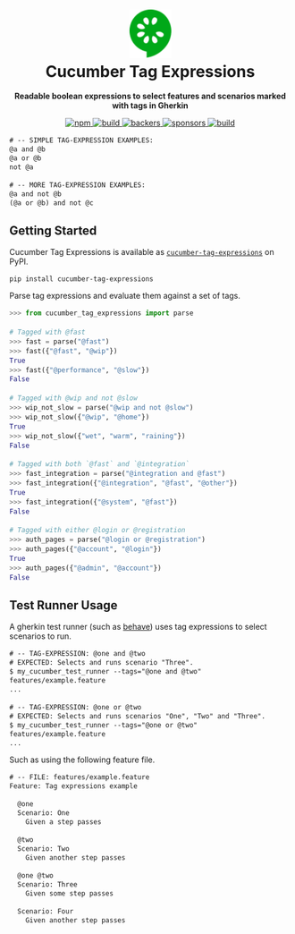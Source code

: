 <h1 align="center">
  <img src="https://raw.githubusercontent.com/cucumber/cucumber-js/46a5a78107be27e99c6e044c69b6e8f885ce456c/docs/images/logo.svg" alt="Cucumber logo" width="75">
  <br>
  Cucumber Tag Expressions
</h1>
<p align="center">
  <b>Readable boolean expressions to select features and scenarios marked with tags in Gherkin</b>
</p>

<p align="center">
  <a href="https://pypi.python.org/pypi/cucumber-tag-expressions">
    <img src="https://img.shields.io/pypi/v/cucumber-tag-expressions.svg?color=dark-green" alt="npm">
  </a>
  <a href="https://github.com/cucumber/tag-expressions/actions/workflows/test-python.yml">
    <img src="https://github.com/cucumber/tag-expressions/actions/workflows/test-python.yml/badge.svg" alt="build">
  </a>
  <a href="https://opencollective.com/cucumber">
    <img src="https://opencollective.com/cucumber/backers/badge.svg" alt="backers">
  </a>
  <a href="https://opencollective.com/cucumber">
    <img src="https://opencollective.com/cucumber/sponsors/badge.svg" alt="sponsors">
  </a>
  <a href="https://cucumber.io/docs/cucumber/api/#tag-expressions">
    <img src="https://img.shields.io/badge/-docs-brightgreen?logo=cucumber&logoColor=bright%20green&labelColor=grey" alt="build">
  </a>
</p>

```gherkin
# -- SIMPLE TAG-EXPRESSION EXAMPLES:
@a and @b
@a or @b
not @a

# -- MORE TAG-EXPRESSION EXAMPLES:
@a and not @b
(@a or @b) and not @c
```

## Getting Started

Cucumber Tag Expressions is available as [`cucumber-tag-expressions`](https://pypi.org/project/cucumber-tag-expressions/) on PyPI.

```console
pip install cucumber-tag-expressions
```

Parse tag expressions and evaluate them against a set of tags.

```python
>>> from cucumber_tag_expressions import parse

# Tagged with @fast
>>> fast = parse("@fast")
>>> fast({"@fast", "@wip"})
True
>>> fast({"@performance", "@slow"})
False

# Tagged with @wip and not @slow
>>> wip_not_slow = parse("@wip and not @slow")
>>> wip_not_slow({"@wip", "@home"})
True
>>> wip_not_slow({"wet", "warm", "raining"})
False

# Tagged with both `@fast` and `@integration`
>>> fast_integration = parse("@integration and @fast")
>>> fast_integration({"@integration", "@fast", "@other"})
True
>>> fast_integration({"@system", "@fast"})
False

# Tagged with either @login or @registration
>>> auth_pages = parse("@login or @registration")
>>> auth_pages({"@account", "@login"})
True
>>> auth_pages({"@admin", "@account"})
False

```

## Test Runner Usage

A gherkin test runner (such as [behave](https://behave.readthedocs.io/en/latest/)) uses tag expressions to select scenarios to run.

```shell
# -- TAG-EXPRESSION: @one and @two
# EXPECTED: Selects and runs scenario "Three".
$ my_cucumber_test_runner --tags="@one and @two" features/example.feature
...

# -- TAG-EXPRESSION: @one or @two
# EXPECTED: Selects and runs scenarios "One", "Two" and "Three".
$ my_cucumber_test_runner --tags="@one or @two" features/example.feature
...
```

Such as using the following feature file.

```gherkin
# -- FILE: features/example.feature
Feature: Tag expressions example

  @one
  Scenario: One
    Given a step passes

  @two
  Scenario: Two
    Given another step passes

  @one @two
  Scenario: Three
    Given some step passes

  Scenario: Four
    Given another step passes
```
